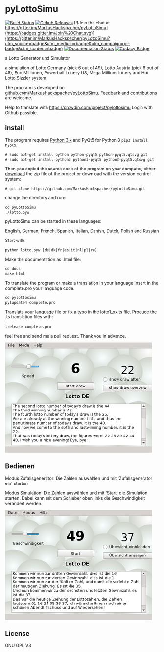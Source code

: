 pyLottoSimu
===========

[![Build Status](https://travis-ci.org/MarkusHackspacher/pyLottoSimu.svg?branch=master)](https://travis-ci.org/MarkusHackspacher/pyLottoSimu)
[![Github Releases](https://img.shields.io/github/release/markushackspacher/pylottosimu.svg)](https://github.com/MarkusHackspacher/pyLottoSimu)
[![Join the chat at https://gitter.im/MarkusHackspacher/pyLottoSimu](https://badges.gitter.im/Join%20Chat.svg)](https://gitter.im/MarkusHackspacher/pyLottoSimu?utm_source=badge&utm_medium=badge&utm_campaign=pr-badge&utm_content=badge)
[![Documentation Status](https://readthedocs.org/projects/pylottosimu/badge/?version=latest)](https://readthedocs.org/projects/pylottosimu/?badge=latest)
[![Codacy Badge](https://api.codacy.com/project/badge/Grade/6b96ee1e2b2d415ca10677b604990cd9)](https://www.codacy.com/app/MarkusHackspacher/pyLottoSimu?utm_source=github.com&amp;utm_medium=referral&amp;utm_content=MarkusHackspacher/pyLottoSimu&amp;utm_campaign=Badge_Grade)

a Lotto Generator und Simulator

a simulation of Lotto Germany (pick 6 out of 49), Lotto Austria (pick 6 out of 45), EuroMillionen,
Powerball Lottery US, Mega Millions lottery and Hot Lotto Sizzler system.

The program is developed on [github.com/MarkusHackspacher/pyLottoSimu](https://github.com/MarkusHackspacher/pyLottoSimu).
Feedback and contributions are welcome.

Help to translate with https://crowdin.com/project/pylottosimu
Login with Github possible.

install
-------

The program requires [Python 3.x](http://www.python.org/download/) 
and PyQt5 for Python 3 `pip3 install PyQt5`.

```
# sudo apt-get install python python-pyqt5 python-pyqt5.qtsvg git
# sudo apt-get install python3 python3-pyqt5 python3-pyqt5.qtsvg git
```
    
Then you copied the source code of the program on your computer,
either [download](https://github.com/MarkusHackspacher/pyLottoSimu) the zip file of the project or download with the version control system:

```
# git clone https://github.com/MarkusHackspacher/pyLottoSimu.git
```

change the directory and run::

```
cd pyLottoSimu
./lotto.pyw
```

pyLottoSimu can be started in these languages:

English, German, French, Spanish, Italian, Danish, Dutch, Polish and Russian

Start with:

`python lotto.pyw [de|dk|fr|es|it|nl|pl|ru]`

Make the documentation as .html file:

```
cd docs
make html
```

To translate the program or make a translation in your language
insert in the complete.pro your language code.

```
cd pylottosimu
pylupdate4 complete.pro
```

Translate your language file or fix a typo in the lotto1_xx.ts file.
Produce the .ts translation files with:

`lrelease complete.pro`

feel free and send me a pull request. Thank you in advance.

![Image](misc/pyLottoSimu_screenshot_en.png "screenshot")

Bedienen
--------

Modus Zufallsgenerator:
Die Zahlen auswählen und mit 'Zufallsgenerator ein' starten

Modus Simulation:
Die Zahlen auswählen und mit 'Start' die Simulation starten.
Dabei kann mit dem Schieber oben links die Geschwindigkeit verändert werden.

![Image](misc/pyLottoSimu_screenshot_de.png "screenshot (german)")

License
-------

GNU GPL V3
